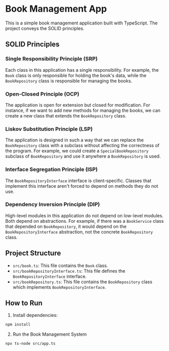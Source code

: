 # Book Management App

This is a simple book management application built with TypeScript. The project conveys the SOLID principles.

## SOLID Principles

### Single Responsibility Principle (SRP)

Each class in this application has a single responsibility. For example, the `Book` class is only responsible for holding the book's data, while the `BookRepository` class is responsible for managing the books.

### Open-Closed Principle (OCP)

The application is open for extension but closed for modification. For instance, if we want to add new methods for managing the books, we can create a new class that extends the `BookRepository` class.

### Liskov Substitution Principle (LSP)

The application is designed in such a way that we can replace the `BookRepository` class with a subclass without affecting the correctness of the program. For example, we could create a `SpecialBookRepository` subclass of `BookRepository` and use it anywhere a `BookRepository` is used.

### Interface Segregation Principle (ISP)

The `BookRepositoryInterface` interface is client-specific. Classes that implement this interface aren't forced to depend on methods they do not use.

### Dependency Inversion Principle (DIP)

High-level modules in this application do not depend on low-level modules. Both depend on abstractions. For example, if there was a `BookService` class that depended on `BookRepository`, it would depend on the `BookRepositoryInterface` abstraction, not the concrete `BookRepository` class.

## Project Structure

- `src/book.ts`: This file contains the `Book` class.
- `src/bookRepositoryInterface.ts`: This file defines the `BookRepositoryInterface` interface.
- `src/bookRepository.ts`: This file contains the `BookRepository` class which implements `BookRepositoryInterface`.

## How to Run

1. Install dependencies:

```bash
npm install
``` 

2. Run the Book Management System 
```bash 
npx ts-node src/app.ts 
``` 
